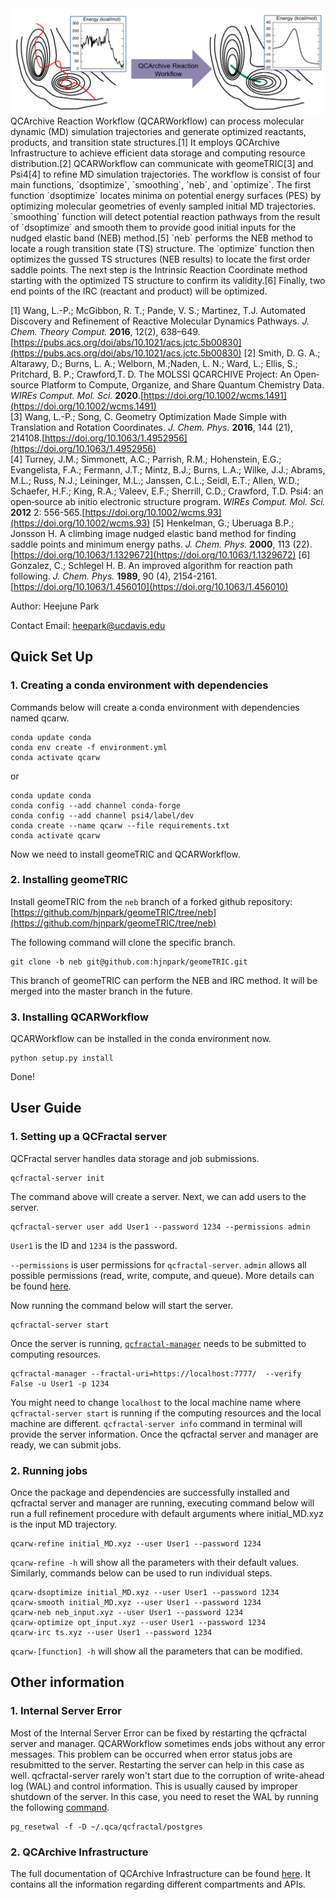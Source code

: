 <img src="images/QCARW.png" width = "700">
QCArchive Reaction Workflow (QCARWorkflow) can process molecular dynamic (MD) simulation trajectories and generate optimized reactants, products, and transition state structures.[1] It employs QCArchive Infrastructure to achieve efficient data storage and computing resource distribution.[2] QCARWorkflow can communicate with geomeTRIC[3] and Psi4[4] to refine MD simulation trajectories. The workflow is consist of four main functions, `dsoptimize`, `smoothing`, `neb`, and `optimize`. The first function `dsoptimize` locates minima on potential energy surfaces (PES) by optimizing molecular geometries of evenly sampled initial MD trajectories. `smoothing` function will detect potential reaction pathways from the result of `dsoptimize` and smooth them to provide good initial inputs for the nudged elastic band (NEB) method.[5] `neb` performs the NEB method to locate a rough transition state (TS) structure. The `optimize` function then optimizes the gussed TS structures (NEB results) to locate the first order saddle points. The next step is the Intrinsic Reaction Coordinate method starting with the optimized TS structure to confirm its validity.[6] Finally, two end points of the IRC (reactant and product) will be optimized.    

[1] Wang, L.-P.; McGibbon, R. T.; Pande, V. S.; Martinez, T.J. Automated Discovery and Refinement of Reactive Molecular Dynamics Pathways. *J. Chem. Theory Comput.* **2016**, 12(2), 638–649.[https://pubs.acs.org/doi/abs/10.1021/acs.jctc.5b00830](https://pubs.acs.org/doi/abs/10.1021/acs.jctc.5b00830) 
[2] Smith, D. G. A.; Altarawy, D.; Burns, L. A.; Welborn, M.;Naden, L. N.; Ward, L.; Ellis, S.; Pritchard, B. P.; Crawford,T. D. The MOLSSI QCARCHIVE Project: An Open‐source Platform to Compute, Organize, and Share Quantum Chemistry Data. *WIREs Comput. Mol. Sci.* **2020**.[https://doi.org/10.1002/wcms.1491](https://doi.org/10.1002/wcms.1491)   
[3] Wang, L.-P.; Song, C. Geometry Optimization Made Simple with Translation and Rotation Coordinates. *J. Chem. Phys.* **2016**, 144 (21), 214108.[https://doi.org/10.1063/1.4952956](https://doi.org/10.1063/1.4952956)  
[4] Turney, J.M.; Simmonett, A.C.; Parrish, R.M.; Hohenstein, E.G.; Evangelista, F.A.; Fermann, J.T.; Mintz, B.J.; Burns, L.A.; Wilke, J.J.; Abrams, M.L.; Russ, N.J.; Leininger, M.L.; Janssen, C.L.; Seidl, E.T.; Allen, W.D.; Schaefer, H.F.; King, R.A.; Valeev, E.F.; Sherrill, C.D.; Crawford, T.D. Psi4: an open‐source ab initio electronic structure program. *WIREs Comput. Mol. Sci.* **2012** 2: 556-565.[https://doi.org/10.1002/wcms.93](https://doi.org/10.1002/wcms.93)
[5] Henkelman, G.; Uberuaga B.P.; Jonsson H. A climbing image nudged elastic band method for finding saddle points and minimum energy paths. *J. Chem. Phys.* **2000**, 113 (22).[https://doi.org/10.1063/1.1329672](https://doi.org/10.1063/1.1329672)
[6] Gonzalez, C.; Schlegel H. B. An improved algorithm for reaction path following. *J. Chem. Phys.* **1989**, 90 (4), 2154-2161.[https://doi.org/10.1063/1.456010](https://doi.org/10.1063/1.456010) 

Author: Heejune Park

Contact Email: heepark@ucdavis.edu

## Quick Set Up
### 1. Creating a conda environment with dependencies

Commands below will create a conda environment with dependencies named qcarw.
 ```shell
conda update conda
conda env create -f environment.yml
conda activate qcarw
```
or
```shell
conda update conda
conda config --add channel conda-forge
conda config --add channel psi4/label/dev
conda create --name qcarw --file requirements.txt
conda activate qcarw
```
Now we need to install geomeTRIC and QCARWorkflow.

### 2. Installing geomeTRIC

Install geomeTRIC from the `neb` branch of a forked github repository:
[https://github.com/hjnpark/geomeTRIC/tree/neb](https://github.com/hjnpark/geomeTRIC/tree/neb)

The following command will clone the specific branch.
```shell
git clone -b neb git@github.com:hjnpark/geomeTRIC.git
```
This branch of geomeTRIC can perform the NEB and IRC method.
It will be merged into the master branch in the future.

### 3. Installing QCARWorkflow

QCARWorkflow can be installed in the conda environment now.
```shell
python setup.py install
```
Done!

## User Guide
### 1. Setting up a QCFractal server 

QCFractal server handles data storage and job submissions.
```shell
qcfractal-server init
```
The command above will create a server. Next, we can add users to the server. 
```shell
qcfractal-server user add User1 --password 1234 --permissions admin
``` 
`User1` is the ID and `1234` is the password.

`--permissions` is user permissions for `qcfractal-server`. `admin` allows all possible permissions (read, write, compute, and queue).
More details can be found [here](http://docs.qcarchive.molssi.org/projects/QCFractal/en/stable/server_user.html). 

Now running the command below will start the server.
```shell
qcfractal-server start
```

Once the server is running, [`qcfractal-manager`](http://docs.qcarchive.molssi.org/projects/QCFractal/en/stable/managers.html) needs to be submitted to computing resources. 

```shell
qcfractal-manager --fractal-uri=https://localhost:7777/  --verify False -u User1 -p 1234
```
You might need to change `localhost` to the local machine name where `qcfractal-server start` is running if the computing resources and the local machine are different. `qcfractal-server info` command in terminal will provide the server information.
Once the qcfractal server and manager are ready, we can submit jobs. 

### 2. Running jobs

Once the package and dependencies are successfully installed and qcfractal server and manager are running, executing command below will run a full refinement procedure with default arguments where initial_MD.xyz is the input MD trajectory.
```shell
qcarw-refine initial_MD.xyz --user User1 --password 1234
```
`qcarw-refine -h` will show all the parameters with their default values. Similarly, commands below can be used to run individual steps. 
```shell
qcarw-dsoptimize initial_MD.xyz --user User1 --password 1234
qcarw-smooth initial_MD.xyz --user User1 --password 1234
qcarw-neb neb_input.xyz --user User1 --password 1234
qcarw-optimize opt_input.xyz --user User1 --password 1234
qcarw-irc ts.xyz --user User1 --password 1234
```
`qcarw-[function] -h` will show all the parameters that can be modified.

## Other information
### 1. Internal Server Error

Most of the Internal Server Error can be fixed by restarting the qcfractal server and manager. QCARWorkflow sometimes ends jobs without any error messages. This problem can be occurred when error status jobs are resubmitted to the server. Restarting the server can help in this case as well. 
qcfractal-server rarely won't start due to the corruption of write-ahead log (WAL) and control information. This is usually caused by improper shutdown of the server. In this case, you need to reset the WAL by running the following [command](https://www.postgresql.org/docs/10/app-pgresetwal.html).
```shell
pg_resetwal -f -D ~/.qca/qcfractal/postgres
```

### 2. QCArchive Infrastructure

The full documentation of QCArchive Infrastructure can be found [here](http://docs.qcarchive.molssi.org/en/latest/). It contains all the information regarding different compartments and APIs. 

